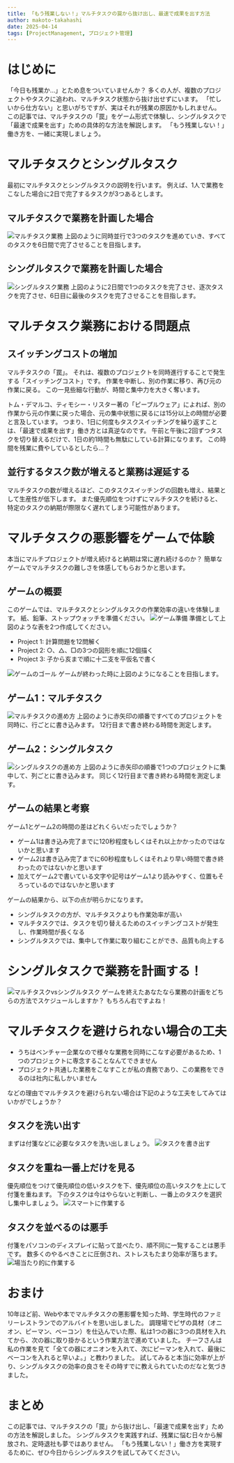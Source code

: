 ```yaml
---
title: 「もう残業しない！」マルチタスクの罠から抜け出し、最速で成果を出す方法
author: makoto-takahashi
date: 2025-04-14
tags: [ProjectManagement, プロジェクト管理]
---
```


# はじめに

「今日も残業か…」とため息をついていませんか？
多くの人が、複数のプロジェクトやタスクに追われ、マルチタスク状態から抜け出せずにいます。
「忙しいから仕方ない」と思いがちですが、実はそれが残業の原因かもしれません。
この記事では、マルチタスクの「罠」をゲーム形式で体験し、シングルタスクで「最速で成果を出す」ための具体的な方法を解説します。
「もう残業しない！」働き方を、一緒に実現しましょう。

# マルチタスクとシングルタスク

最初にマルチタスクとシングルタスクの説明を行います。
例えば、1人で業務をこなした場合に2日で完了するタスクが3つあるとします。

## マルチタスクで業務を計画した場合

![マルチタスク業務](/img/pm/multi_task.png)
上図のように同時並行で3つのタスクを進めていき、すべてのタスクを6日間で完了させることを目指します。

## シングルタスクで業務を計画した場合

![シングルタスク業務](/img/pm/single_task.png)
上図のように2日間で1つのタスクを完了させ、逐次タスクを完了させ、6日目に最後のタスクを完了させることを目指します。

# マルチタスク業務における問題点

## スイッチングコストの増加

マルチタスクの「罠」。
それは、複数のプロジェクトを同時進行することで発生する「スイッチングコスト」です。
作業を中断し、別の作業に移り、再び元の作業に戻る。
この一見些細な行動が、時間と集中力を大きく奪います。

トム・デマルコ、ティモシー・リスター著の「ピープルウェア」によれば、別の作業から元の作業に戻った場合、元の集中状態に戻るには15分以上の時間が必要と言及しています。
つまり、1日に何度もタスクスイッチングを繰り返すことは、「最速で成果を出す」働き方とは真逆なのです。
午前と午後に2回ずつタスクを切り替えるだけで、1日の約1時間も無駄にしている計算になります。
この時間を残業に費やしているとしたら…？

## 並行するタスク数が増えると業務は遅延する

マルチタスクの数が増えるほど、このタスクスイッチングの回数も増え、結果として生産性が低下します。
また優先順位をつけずにマルチタスクを続けると、特定のタスクの納期が際限なく遅れてしまう可能性があります。

# マルチタスクの悪影響をゲームで体験

本当にマルチプロジェクトが増え続けると納期は常に遅れ続けるのか？
簡単なゲームでマルチタスクの難しさを体感してもらおうかと思います。

## ゲームの概要

このゲームでは、マルチタスクとシングルタスクの作業効率の違いを体験します。
紙、鉛筆、ストップウォッチを準備ください。
![ゲーム準備](/img/pm/game_start.png)
準備として上図のような表を2つ作成してください。

* Project 1: 計算問題を12問解く
* Project 2: ○、△、□の3つの図形を順に12個描く
* Project 3: 子から亥まで順に十二支を平仮名で書く

![ゲームのゴール](/img/pm/game_goal.png)
ゲームが終わった時に上図のようになることを目指します。

## ゲーム1：マルチタスク

![マルチタスクの進め方](/img/pm/game_multi_task.png)
上図のように赤矢印の順番ですべてのプロジェクトを同時に、行ごとに書き込みます。
12行目まで書き終わる時間を測定します。

## ゲーム2：シングルタスク

![シングルタスクの進め方](/img/pm/game_single_task.png)
上図のように赤矢印の順番で1つのプロジェクトに集中して、列ごとに書き込みます。
同じく12行目まで書き終わる時間を測定します。

## ゲームの結果と考察

ゲーム1とゲーム2の時間の差はどれくらいだったでしょうか？

* ゲーム1は書き込み完了までに120秒程度もしくはそれ以上かかったのではないかと思います
* ゲーム2は書き込み完了までに60秒程度もしくはそれより早い時間で書き終わったのではないかと思います
* 加えてゲーム2で書いている文字や記号はゲーム1より読みやすく、位置もそろっているのではないかと思います

ゲームの結果から、以下の点が明らかになります。

* シングルタスクの方が、マルチタスクよりも作業効率が高い
* マルチタスクでは、タスクを切り替えるためのスイッチングコストが発生し、作業時間が長くなる
* シングルタスクでは、集中して作業に取り組むことができ、品質も向上する

# シングルタスクで業務を計画する！

![マルチタスクvsシングルタスク](/img/pm/multi_single_task.png)
ゲームを終えたあなたなら業務の計画をどちらの方法でスケジュールしますか？
もちろん右ですよね！

# マルチタスクを避けられない場合の工夫

* うちはベンチャー企業なので様々な業務を同時にこなす必要があるため、1つのプロジェクトに専念することなんてできません
* プロジェクト共通した業務をこなすことが私の責務であり、この業務をできるのは社内に私しかいません

などの理由でマルチタスクを避けられない場合は下記のような工夫をしてみてはいかがでしょうか？

## タスクを洗い出す

まずは付箋などに必要なタスクを洗い出しましょう。
![タスクを書き出す](/img/pm/multi_task_list.png)


## タスクを重ね一番上だけを見る

優先順位をつけて優先順位の低いタスクを下、優先順位の高いタスクを上にして付箋を重ねます。
下のタスクは今はやらないと判断し、一番上のタスクを選択し集中しましょう。
![スマートに作業する](/img/pm/multi_task_good_handling.png)


## タスクを並べるのは悪手

付箋をパソコンのディスプレイに貼って並べたり、順不同に一覧することは悪手です。
数多くのやるべきことに圧倒され、ストレスもたまり効率が落ちます。
![場当たり的に作業する](/img/pm/multi_task_bad_handling.png)

# おまけ

10年ほど前、Webや本でマルチタスクの悪影響を知った時、学生時代のファミリーレストランでのアルバイトを思い出しました。
調理場でピザの具材（オニオン、ピーマン、ベーコン）を仕込んでいた際、私は1つの器に3つの具材を入れてから、次の器に取り掛かるという作業方法で進めていました。
チーフさんは私の作業を見て「全ての器にオニオンを入れて、次にピーマンを入れて、最後にベーコンを入れると早いよ。」と教わりました。
試してみると本当に効率が上がり、シングルタスクの効率の良さをその時すでに教えられていたのだなと気づきました。

# まとめ

この記事では、マルチタスクの「罠」から抜け出し、「最速で成果を出す」ための方法を解説しました。
シングルタスクを実践すれば、残業に悩む日々から解放され、定時退社も夢ではありません。
「もう残業しない！」働き方を実現するために、ぜひ今日からシングルタスクを試してみてください。